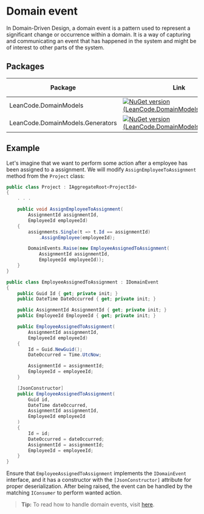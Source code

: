 # Domain event

In Domain-Driven Design, a domain event is a pattern used to represent a significant change or occurrence within a domain. It is a way of capturing and communicating an event that has happened in the system and might be of interest to other parts of the system.

## Packages

| Package | Link | Application in section |
| --- | ----------- | ----------- |
| LeanCode.DomainModels | [![NuGet version (LeanCode.DomainModels)](https://img.shields.io/nuget/vpre/LeanCode.DomainModels.svg?style=flat-square)](https://www.nuget.org/packages/LeanCode.DomainModels/8.0.2260-preview/) | `IAggregateRoot`, `IDomainEvent` |
| LeanCode.DomainModels.Generators | [![NuGet version (LeanCode.DomainModels.Generators)](https://img.shields.io/nuget/vpre/LeanCode.DomainModels.Generators.svg?style=flat-square)](https://www.nuget.org/packages/LeanCode.DomainModels.Generators/8.0.2260-preview/) | Ids |

## Example

Let's imagine that we want to perform some action after a employee has been assigned to a assignment. We will modify `AssignEmployeeToAssignment` method from the `Project` class:

```csharp
public class Project : IAggregateRoot<ProjectId>
{
    . . .

    public void AssignEmployeeToAssignment(
        AssignmentId assignmentId,
        EmployeeId employeeId)
    {
        assignments.Single(t => t.Id == assignmentId)
            .AssignEmployee(employeeId);

        DomainEvents.Raise(new EmployeeAssignedToAssignment(
            AssignmentId assignmentId,
            EmployeeId employeeId));
    }
}
```

```csharp
public class EmployeeAssignedToAssignment : IDomainEvent
{
    public Guid Id { get; private init; }
    public DateTime DateOccurred { get; private init; }

    public AssignmentId AssignmentId { get; private init; }
    public EmployeeId EmployeeId { get; private init; }

    public EmployeeAssignedToAssignment(
        AssignmentId assignmentId,
        EmployeeId employeeId)
    {
        Id = Guid.NewGuid();
        DateOccurred = Time.UtcNow;

        AssignmentId = assignmentId;
        EmployeeId = employeeId;
    }

    [JsonConstructor]
    public EmployeeAssignedToAssignment(
        Guid id,
        DateTime dateOccurred,
        AssignmentId assignmentId,
        EmployeeId employeeId
    )
    {
        Id = id;
        DateOccurred = dateOccurred;
        AssignmentId = assignmentId;
        EmployeeId = employeeId;
    }
}
```

Ensure that `EmployeeAssignedToAssignment` implements the `IDomainEvent` interface, and it has a constructor with the `[JsonConstructor]` attribute for proper deserialization. After being raised, the event can be handled by the matching `IConsumer` to perform wanted action.

> **Tip:** To read how to handle domain events, visit [here](../../external_integrations/messaging_masstransit/handling_events.md).
